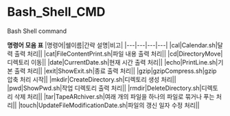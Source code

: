 # Bash_Shell_CMD
Bash Shell command

**명령어 모음 표**
|명령어|쉘이름|간략 설명|비고|
|---|---|---|---|
|cal|Calendar.sh|달력 출력 처리||
|cat|FileContentPrint.sh|파일 내용 출력 처리||
|cd|DirectoryMove|디렉토리 이동||
|date|CurrentDate.sh|현재 시간 출력 처리||
|echo|PrintLine.sh|기본 출력 처리||
|exit|ShowExit.sh|종료 출력 처리||
|gzip|gzipCompress.sh|gzip 압축 처리 시작||
|mkdir|CreateDirectory.sh|디렉토리 생성 처리||
|pwd|ShowPwd.sh|작업 디렉토리 출력 처리||
|rmdir|DeleteDirectory.sh|디렉토리 삭제 처리||
|tar|TapeARchiver.sh|여래 개의 파일을 하나의 파일로 묶거나 푸는 처리||
|touch|UpdateFileModificationDate.sh|파일의 갱신 일자 수정 처리||